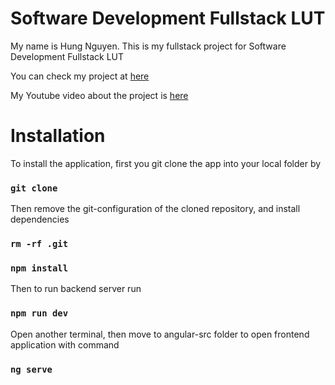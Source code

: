 # Software Development Fullstack LUT 

My name is Hung Nguyen. This is my fullstack project for Software Development Fullstack LUT

You can check my project at [here](https://warm-bastion-95958.herokuapp.com/)

My Youtube video about the project is [here](https://youtu.be/kOmju_olILo)

# Installation 
To install the application, first you git clone the app into your local folder by

### `git clone `

Then remove the git-configuration of the cloned repository, and install dependencies

### `rm -rf .git`

### `npm install`

Then to run backend server run

### `npm run dev`

Open another terminal, then move to angular-src folder to open frontend application with command 

### `ng serve`

